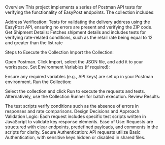 Overview
This project implements a series of Postman API tests for verifying the functionality of EasyPost endpoints. The collection includes:

Address Verification: Tests for validating the delivery address using the EasyPost API, ensuring no errors are present and verifying the ZIP code.
Get Shipment Details: Fetches shipment details and includes tests for verifying rate-related conditions, such as the retail rate being equal to 12 and greater than the list rate

Steps to Execute the Collection
Import the Collection:

Open Postman.
Click Import, select the JSON file, and add it to your workspace.
Set Environment Variables (if required):

Ensure any required variables (e.g., API keys) are set up in your Postman environment.
Run the Collection:

Select the collection and click Run to execute the requests and tests.
Alternatively, use the Collection Runner for batch execution.
Review Results:

The test scripts verify conditions such as the absence of errors in responses and rate comparisons.
Design Decisions and Approach
Validation Logic: Each request includes specific test scripts written in JavaScript to validate key response elements.
Ease of Use: Requests are structured with clear endpoints, predefined payloads, and comments in the scripts for clarity.
Secure Authentication: API requests utilize Basic Authentication, with sensitive keys hidden or disabled in shared files.
